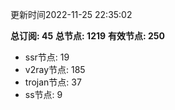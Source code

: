更新时间2022-11-25 22:35:02

**总订阅: 45**
**总节点: 1219**
**有效节点: 250**
- ssr节点: 19
- v2ray节点: 185
- trojan节点: 37
- ss节点: 9
